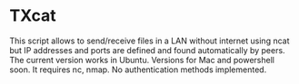 # TXcat
This script allows to send/receive files in a LAN without internet using ncat but IP addresses and ports are defined and found automatically by peers.
The current version works in Ubuntu. Versions for Mac and powershell soon.
It requires nc, nmap.
No authentication methods implemented.
